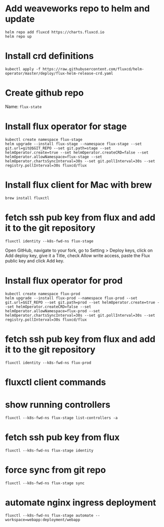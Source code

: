 # Add weaveworks repo to helm and update

```
helm repo add fluxcd https://charts.fluxcd.io
helm repo up
````

# Install crd definitions

```
kubectl apply -f https://raw.githubusercontent.com/fluxcd/helm-operator/master/deploy/flux-helm-release-crd.yaml
```

# Create github repo

Name: `flux-state`

# Install flux operator for stage

````
kubectl create namespace flux-stage
helm upgrade --install flux-stage --namespace flux-stage --set git.url=git@$GIT_REPO --set git.path=stage --set helmOperator.create=true --set helmOperator.createCRD=false --set helmOperator.allowNamespace=flux-stage --set helmOperator.chartsSyncInterval=30s --set git.pollInterval=30s --set registry.pollInterval=30s fluxcd/flux
````

# Install flux client for Mac with brew

````
brew install fluxctl
````

# fetch ssh pub key from flux and add it to the git repository

```
fluxctl identity --k8s-fwd-ns flux-stage
```

Open GitHub, navigate to your fork, go to Setting > Deploy keys, click on Add deploy key, give it a Title, check Allow write access, paste the Flux public key and click Add key.

# Install flux operator for prod

````
kubectl create namespace flux-prod
helm upgrade --install flux-prod --namespace flux-prod --set git.url=$GIT_REPO --set git.path=prod --set helmOperator.create=true --set helmOperator.createCRD=false --set helmOperator.allowNamespace=flux-prod --set helmOperator.chartsSyncInterval=30s --set git.pollInterval=30s --set registry.pollInterval=30s fluxcd/flux
````

# fetch ssh pub key from flux and add it to the git repository

```
fluxctl identity --k8s-fwd-ns flux-prod
```

# fluxctl client commands

# show running controllers

```
fluxctl --k8s-fwd-ns flux-stage list-controllers -a
```

# fetch ssh pub key from flux

```
fluxctl --k8s-fwd-ns flux-stage identity
```

# force sync from git repo

```
fluxctl --k8s-fwd-ns flux-stage sync
```

# automate nginx ingress deployment

```
fluxctl --k8s-fwd-ns flux-stage automate --workspace=webapp:deployment/webapp
```
